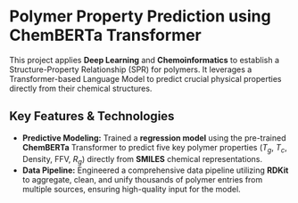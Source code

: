 # Polymer Property Prediction using ChemBERTa Transformer

This project applies **Deep Learning** and **Chemoinformatics** to establish a Structure-Property Relationship (SPR) for polymers. It leverages a Transformer-based Language Model to predict crucial physical properties directly from their chemical structures.

## Key Features & Technologies

* **Predictive Modeling:** Trained a **regression model** using the pre-trained **ChemBERTa** Transformer to predict five key polymer properties ($T_g$, $T_c$, Density, FFV, $R_g$) directly from **SMILES** chemical representations.
* **Data Pipeline:** Engineered a comprehensive data pipeline utilizing **RDKit** to aggregate, clean, and unify thousands of polymer entries from multiple sources, ensuring high-quality input for the model.

